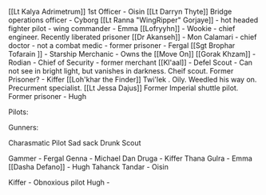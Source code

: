 [[Lt Kalya Adrimetrum]]  1st Officer  - Oisin
[[Lt Darryn Thyte]]  Bridge operations officer -  Cyborg
[[Lt Ranna  "WingRipper" Gorjaye]] - hot headed fighter pilot - wing commander - Emma
[[Lofryyhn]] - Wookie - chief engineer. Recently liberated prisoner
[[Dr Akanseh]] - Mon Calamari - chief doctor - not a combat medic - former prisoner - Fergal
[[Sgt Brophar Tofarain ]] - Starship Merchanic - Owns the [[Move On]]
[[Gorak Khzam]] - Rodian - Chief of Security - former merchant 
[[Kl'aal]] - Defel Scout - Can not see in bright light, but vanishes in darkness. Cheif scout. Former Prisoner? - Kiffer
[[Loh'khar the Finder]] Twi'lek . Oily. Weedled his way on. Precurment specialist. 
[[Lt Jessa Dajus]] Former Imperial shuttle pilot. Former prisoner - Hugh


Pilots:


Gunners:


Charasmatic Pilot
Sad sack
Drunk Scout

Gammer - Fergal
Genna - Michael
Dan Druga - Kiffer
Thana Gulra - Emma 
[[Dasha Defano]] - Hugh 
Tahanck Tandar  - Oisin 


Kiffer - Obnoxious pilot 
Hugh - 
